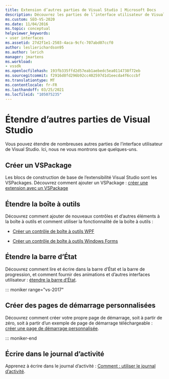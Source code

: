 ```yaml
---
title: Extension d’autres parties de Visual Studio | Microsoft Docs
description: Découvrez les parties de l’interface utilisateur de Visual Studio que vous pouvez étendre. Vous pouvez créer un VSPackage, écrire dans le journal d’activité et étendre la boîte à outils et la barre d’État.
ms.custom: SEO-VS-2020
ms.date: 11/04/2016
ms.topic: conceptual
helpviewer_keywords:
- user interfaces
ms.assetid: 27d2f1e1-2503-4aca-9cfc-707abd07ccf0
author: leslierichardson95
ms.author: lerich
manager: jmartens
ms.workload:
- vssdk
ms.openlocfilehash: 193fb335ffd2d57eab1aebedc5ea0114738f72eb
ms.sourcegitcommit: f2916d8fd296b92cc402597d1d1eecda4f6cccbf
ms.translationtype: MT
ms.contentlocale: fr-FR
ms.lasthandoff: 03/25/2021
ms.locfileid: "105075235"
---
```

# <a name="extend-other-parts-of-visual-studio"></a>Étendre d’autres parties de Visual Studio

Vous pouvez étendre de nombreuses autres parties de l’interface utilisateur de Visual Studio. Ici, nous ne vous montrons que quelques-uns.

## <a name="create-a-vspackage"></a>Créer un VSPackage

Les blocs de construction de base de l’extensibilité Visual Studio sont les VSPackages.  Découvrez comment ajouter un VSPackage : [créer une extension avec un VSPackage](../extensibility/creating-an-extension-with-a-vspackage.md)

## <a name="extend-the-toolbox"></a>Étendre la boîte à outils

Découvrez comment ajouter de nouveaux contrôles et d’autres éléments à la boîte à outils et comment utiliser la fonctionnalité de la boîte à outils :

- [Créer un contrôle de boîte à outils WPF](../extensibility/creating-a-wpf-toolbox-control.md)

- [Créer un contrôle de boîte à outils Windows Forms](../extensibility/creating-a-windows-forms-toolbox-control.md)

## <a name="extend-the-status-bar"></a>Étendre la barre d’État

Découvrez comment lire et écrire dans la barre d’État et la barre de progression, et comment fournir des animations et d’autres interfaces utilisateur : [étendre la barre d’État](../extensibility/extending-the-status-bar.md).

::: moniker range="vs-2017"

## <a name="create-custom-start-pages"></a>Créer des pages de démarrage personnalisées

Découvrez comment créer votre propre page de démarrage, soit à partir de zéro, soit à partir d’un exemple de page de démarrage téléchargeable : [créer une page de démarrage personnalisée](../extensibility/creating-a-custom-start-page.md).

::: moniker-end

## <a name="write-to-the-activity-log"></a>Écrire dans le journal d’activité

Apprenez à écrire dans le journal d’activité : [Comment : utiliser le journal d’activité](../extensibility/how-to-use-the-activity-log.md).
